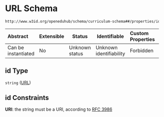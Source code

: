 # URL Schema

```txt
http://www.w3id.org/openeduhub/schema/curriculum-schema##/properties/id
```




| Abstract            | Extensible | Status         | Identifiable            | Custom Properties | Additional Properties | Access Restrictions | Defined In                                                                                           |
| :------------------ | ---------- | -------------- | ----------------------- | :---------------- | --------------------- | ------------------- | ---------------------------------------------------------------------------------------------------- |
| Can be instantiated | No         | Unknown status | Unknown identifiability | Forbidden         | Allowed               | none                | [curriculum.schema.json\*](../../../jsonschema2md/out/curriculum.schema.json "open original schema") |

## id Type

`string` ([URL](curriculum-properties-url.md))

## id Constraints

**URI**: the string must be a URI, according to [RFC 3986](https://tools.ietf.org/html/rfc4291 "check the specification")
